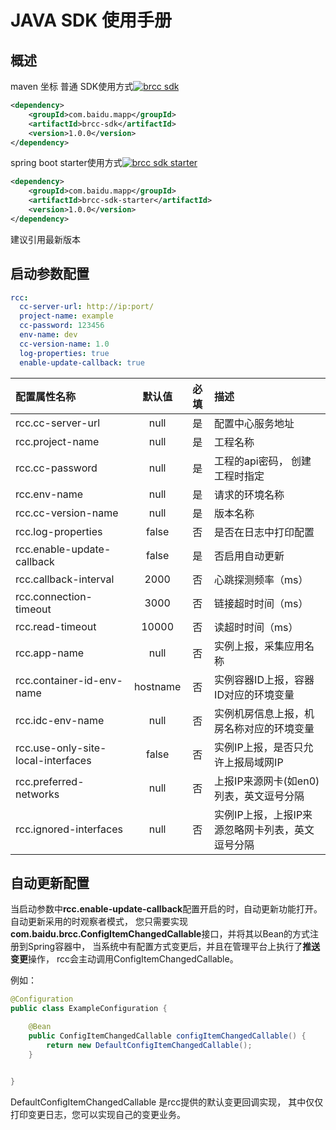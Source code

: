 # JAVA SDK 使用手册

## 概述

maven 坐标
普通 SDK使用方式[![brcc sdk](https://maven-badges.herokuapp.com/maven-central/com.baidu.mapp/brcc-sdk/badge.svg)](https://maven-badges.herokuapp.com/maven-central/com.baidu.mapp/brcc-sdk)
```xml
<dependency>
    <groupId>com.baidu.mapp</groupId>
    <artifactId>brcc-sdk</artifactId>
    <version>1.0.0</version>
</dependency>
```

spring boot starter使用方式[![brcc sdk starter](https://maven-badges.herokuapp.com/maven-central/com.baidu.mapp/brcc-sdk-starter/badge.svg)](https://maven-badges.herokuapp.com/maven-central/com.baidu.mapp/brcc-sdk-starter)
```xml
<dependency>
    <groupId>com.baidu.mapp</groupId>
    <artifactId>brcc-sdk-starter</artifactId>
    <version>1.0.0</version>
</dependency>
```
建议引用最新版本

## 启动参数配置

```yaml
rcc:
  cc-server-url: http://ip:port/
  project-name: example
  cc-password: 123456
  env-name: dev
  cc-version-name: 1.0
  log-properties: true
  enable-update-callback: true
```
| 配置属性名称 | 默认值 | 必填 | 描述 |
| :-----| :----: | :----: | :---- |
| rcc.cc-server-url | null | 是 | 配置中心服务地址 |
| rcc.project-name | null | 是 | 工程名称 |
| rcc.cc-password | null | 是 | 工程的api密码， 创建工程时指定 |
| rcc.env-name | null | 是 | 请求的环境名称 |
| rcc.cc-version-name | null | 是 | 版本名称 |
| rcc.log-properties | false | 否 | 是否在日志中打印配置 |
| rcc.enable-update-callback | false | 是 | 否启用自动更新 |
| rcc.callback-interval | 2000 | 否 | 心跳探测频率（ms） | 
| rcc.connection-timeout | 3000 | 否 | 链接超时时间（ms） |
| rcc.read-timeout | 10000 | 否 | 读超时时间（ms） |
| rcc.app-name | null | 否 | 实例上报，采集应用名称 |
| rcc.container-id-env-name | hostname | 否 | 实例容器ID上报，容器ID对应的环境变量 |
| rcc.idc-env-name | null | 否 | 实例机房信息上报，机房名称对应的环境变量 |
| rcc.use-only-site-local-interfaces | false | 否 | 实例IP上报，是否只允许上报局域网IP |
| rcc.preferred-networks | null | 否 | 上报IP来源网卡(如en0)列表，英文逗号分隔 |
| rcc.ignored-interfaces | null | 否 | 实例IP上报，上报IP来源忽略网卡列表，英文逗号分隔 |

## 自动更新配置

当启动参数中**rcc.enable-update-callback**配置开启的时，自动更新功能打开。
自动更新采用的时观察者模式， 您只需要实现 **com.baidu.brcc.ConfigItemChangedCallable**接口，并将其以Bean的方式注册到Spring容器中，
当系统中有配置方式变更后，并且在管理平台上执行了**推送变更**操作， rcc会主动调用ConfigItemChangedCallable。

例如：
```java
@Configuration
public class ExampleConfiguration {

    @Bean
    public ConfigItemChangedCallable configItemChangedCallable() {
        return new DefaultConfigItemChangedCallable();
    }


}
```
DefaultConfigItemChangedCallable 是rcc提供的默认变更回调实现， 其中仅仅打印变更日志，您可以实现自己的变更业务。
